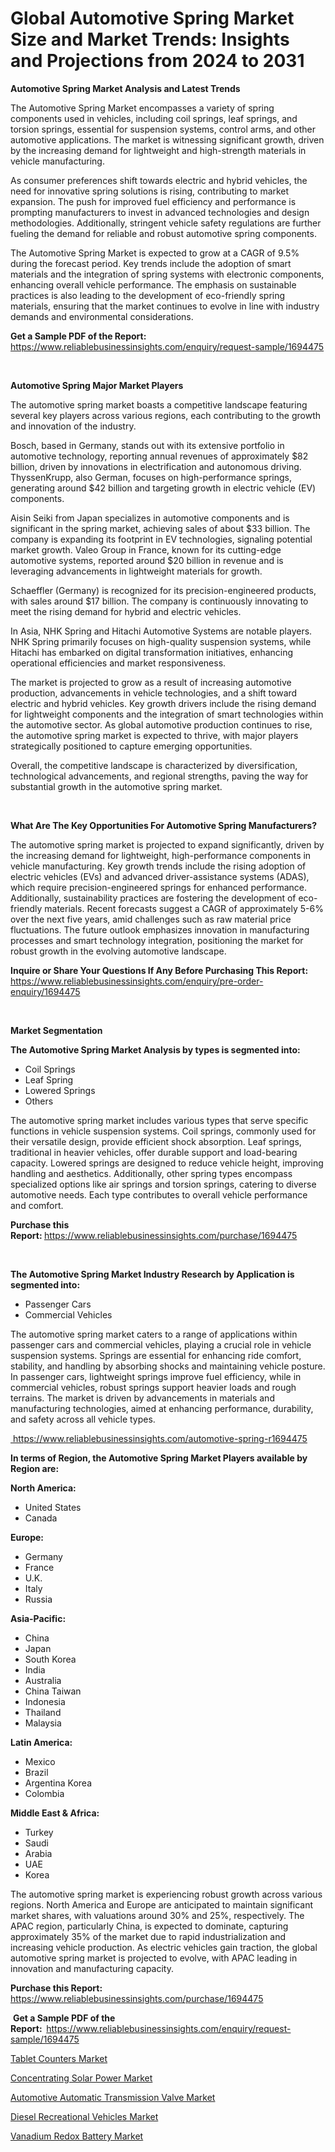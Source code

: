 <p><h1>Global Automotive Spring Market Size and Market Trends: Insights and Projections from 2024 to 2031</h1></p><p><strong>Automotive Spring Market Analysis and Latest Trends</strong></p>
<p><p>The Automotive Spring Market encompasses a variety of spring components used in vehicles, including coil springs, leaf springs, and torsion springs, essential for suspension systems, control arms, and other automotive applications. The market is witnessing significant growth, driven by the increasing demand for lightweight and high-strength materials in vehicle manufacturing. </p><p>As consumer preferences shift towards electric and hybrid vehicles, the need for innovative spring solutions is rising, contributing to market expansion. The push for improved fuel efficiency and performance is prompting manufacturers to invest in advanced technologies and design methodologies. Additionally, stringent vehicle safety regulations are further fueling the demand for reliable and robust automotive spring components.</p><p>The Automotive Spring Market is expected to grow at a CAGR of 9.5% during the forecast period. Key trends include the adoption of smart materials and the integration of spring systems with electronic components, enhancing overall vehicle performance. The emphasis on sustainable practices is also leading to the development of eco-friendly spring materials, ensuring that the market continues to evolve in line with industry demands and environmental considerations.</p></p>
<p><strong>Get a Sample PDF of the Report:&nbsp;</strong> <a href="https://www.reliablebusinessinsights.com/enquiry/request-sample/1694475?utm_campaign=835&utm_medium=2&utm_source=Github&utm_content=ia&utm_term=06102024&utm_id=automotive-spring">https://www.reliablebusinessinsights.com/enquiry/request-sample/1694475</a></p>
<p>&nbsp;</p>
<p><strong>Automotive Spring Major Market Players</strong></p>
<p><p>The automotive spring market boasts a competitive landscape featuring several key players across various regions, each contributing to the growth and innovation of the industry. </p><p>Bosch, based in Germany, stands out with its extensive portfolio in automotive technology, reporting annual revenues of approximately $82 billion, driven by innovations in electrification and autonomous driving. ThyssenKrupp, also German, focuses on high-performance springs, generating around $42 billion and targeting growth in electric vehicle (EV) components.</p><p>Aisin Seiki from Japan specializes in automotive components and is significant in the spring market, achieving sales of about $33 billion. The company is expanding its footprint in EV technologies, signaling potential market growth. Valeo Group in France, known for its cutting-edge automotive systems, reported around $20 billion in revenue and is leveraging advancements in lightweight materials for growth.</p><p>Schaeffler (Germany) is recognized for its precision-engineered products, with sales around $17 billion. The company is continuously innovating to meet the rising demand for hybrid and electric vehicles.</p><p>In Asia, NHK Spring and Hitachi Automotive Systems are notable players. NHK Spring primarily focuses on high-quality suspension systems, while Hitachi has embarked on digital transformation initiatives, enhancing operational efficiencies and market responsiveness.</p><p>The market is projected to grow as a result of increasing automotive production, advancements in vehicle technologies, and a shift toward electric and hybrid vehicles. Key growth drivers include the rising demand for lightweight components and the integration of smart technologies within the automotive sector. As global automotive production continues to rise, the automotive spring market is expected to thrive, with major players strategically positioned to capture emerging opportunities. </p><p>Overall, the competitive landscape is characterized by diversification, technological advancements, and regional strengths, paving the way for substantial growth in the automotive spring market.</p></p>
<p>&nbsp;</p>
<p><strong>What Are The Key Opportunities For Automotive Spring Manufacturers?</strong></p>
<p><p>The automotive spring market is projected to expand significantly, driven by the increasing demand for lightweight, high-performance components in vehicle manufacturing. Key growth trends include the rising adoption of electric vehicles (EVs) and advanced driver-assistance systems (ADAS), which require precision-engineered springs for enhanced performance. Additionally, sustainability practices are fostering the development of eco-friendly materials. Recent forecasts suggest a CAGR of approximately 5-6% over the next five years, amid challenges such as raw material price fluctuations. The future outlook emphasizes innovation in manufacturing processes and smart technology integration, positioning the market for robust growth in the evolving automotive landscape.</p></p>
<p><strong>Inquire or Share Your Questions If Any Before Purchasing This Report:</strong> <a href="https://www.reliablebusinessinsights.com/enquiry/pre-order-enquiry/1694475?utm_campaign=835&utm_medium=2&utm_source=Github&utm_content=ia&utm_term=06102024&utm_id=automotive-spring">https://www.reliablebusinessinsights.com/enquiry/pre-order-enquiry/1694475</a></p>
<p>&nbsp;</p>
<p><strong>Market Segmentation</strong></p>
<p><strong>The Automotive Spring Market Analysis by types is segmented into:</strong></p>
<p><ul><li>Coil Springs</li><li>Leaf Spring</li><li>Lowered Springs</li><li>Others</li></ul></p>
<p><p>The automotive spring market includes various types that serve specific functions in vehicle suspension systems. Coil springs, commonly used for their versatile design, provide efficient shock absorption. Leaf springs, traditional in heavier vehicles, offer durable support and load-bearing capacity. Lowered springs are designed to reduce vehicle height, improving handling and aesthetics. Additionally, other spring types encompass specialized options like air springs and torsion springs, catering to diverse automotive needs. Each type contributes to overall vehicle performance and comfort.</p></p>
<p><strong>Purchase this Report:&nbsp;</strong><a href="https://www.reliablebusinessinsights.com/purchase/1694475?utm_campaign=835&utm_medium=2&utm_source=Github&utm_content=ia&utm_term=06102024&utm_id=automotive-spring">https://www.reliablebusinessinsights.com/purchase/1694475</a></p>
<p>&nbsp;</p>
<p><strong>The Automotive Spring Market Industry Research by Application is segmented into:</strong></p>
<p><ul><li>Passenger Cars</li><li>Commercial Vehicles</li></ul></p>
<p><p>The automotive spring market caters to a range of applications within passenger cars and commercial vehicles, playing a crucial role in vehicle suspension systems. Springs are essential for enhancing ride comfort, stability, and handling by absorbing shocks and maintaining vehicle posture. In passenger cars, lightweight springs improve fuel efficiency, while in commercial vehicles, robust springs support heavier loads and rough terrains. The market is driven by advancements in materials and manufacturing technologies, aimed at enhancing performance, durability, and safety across all vehicle types.</p></p>
<p><a href="https://www.reliablebusinessinsights.com/automotive-spring-r1694475?utm_campaign=835&utm_medium=2&utm_source=Github&utm_content=ia&utm_term=06102024&utm_id=automotive-spring">&nbsp;https://www.reliablebusinessinsights.com/automotive-spring-r1694475</a></p>
<p><strong>In terms of Region, the Automotive Spring Market Players available by Region are:</strong></p>
<p>
    <p> <strong> North America: </strong>
        <ul>
            <li>United States</li>
            <li>Canada</li>
        </ul>
        </p> 
    <p> <strong> Europe: </strong>
        <ul>
            <li>Germany</li>
            <li>France</li>
            <li>U.K.</li>
            <li>Italy</li>
            <li>Russia</li>
        </ul>
        </p> 
    <p> <strong> Asia-Pacific: </strong>
        <ul>
            <li>China</li>
            <li>Japan</li>
            <li>South Korea</li>
            <li>India</li>
            <li>Australia</li>
            <li>China Taiwan</li>
            <li>Indonesia</li>
            <li>Thailand</li>
            <li>Malaysia</li>
        </ul>
        </p> 
    <p> <strong> Latin America: </strong>
        <ul>
            <li>Mexico</li>
            <li>Brazil</li>
            <li>Argentina Korea</li>
            <li>Colombia</li>
        </ul>
        </p> 
    <p> <strong> Middle East & Africa: </strong>
        <ul>
            <li>Turkey</li>
            <li>Saudi</li>
            <li>Arabia</li>
            <li>UAE</li>
            <li>Korea</li>
        </ul>
    </p>
    </p>
<p><p>The automotive spring market is experiencing robust growth across various regions. North America and Europe are anticipated to maintain significant market shares, with valuations around 30% and 25%, respectively. The APAC region, particularly China, is expected to dominate, capturing approximately 35% of the market due to rapid industrialization and increasing vehicle production. As electric vehicles gain traction, the global automotive spring market is projected to evolve, with APAC leading in innovation and manufacturing capacity.</p></p>
<p><strong>Purchase this Report: </strong><a href="https://www.reliablebusinessinsights.com/purchase/1694475?utm_campaign=835&utm_medium=2&utm_source=Github&utm_content=ia&utm_term=06102024&utm_id=automotive-spring">https://www.reliablebusinessinsights.com/purchase/1694475</a></p>
<p>&nbsp;<strong>Get a Sample PDF of the Report:&nbsp;&nbsp;</strong><a href="https://www.reliablebusinessinsights.com/enquiry/request-sample/1694475?utm_campaign=835&utm_medium=2&utm_source=Github&utm_content=ia&utm_term=06102024&utm_id=automotive-spring">https://www.reliablebusinessinsights.com/enquiry/request-sample/1694475</a></p>
<p><strong></strong></p>
<p><p><a href="https://www.linkedin.com/pulse/insights-tablet-counters-industry-market-financial-status-x7foc?utm_campaign=835&utm_medium=2&utm_source=Github&utm_content=ia&utm_term=06102024&utm_id=automotive-spring">Tablet Counters Market</a></p><p><a href="https://issuu.com/reportprime-2/docs/concentrating-solar-power-market-si_a5f6159e49988a?utm_campaign=835&utm_medium=2&utm_source=Github&utm_content=ia&utm_term=06102024&utm_id=automotive-spring">Concentrating Solar Power Market</a></p><p><a href="https://github.com/ryanbell8967/Market-Research-Report-List-1/blob/main/automotive-automatic-transmission-valve-market.md?utm_campaign=835&utm_medium=2&utm_source=Github&utm_content=ia&utm_term=06102024&utm_id=automotive-spring">Automotive Automatic Transmission Valve Market</a></p><p><a href="https://www.linkedin.com/pulse/global-diesel-recreational-vehicles-market-sector2024-yn6we?utm_campaign=835&utm_medium=2&utm_source=Github&utm_content=ia&utm_term=06102024&utm_id=automotive-spring">Diesel Recreational Vehicles Market</a></p><p><a href="https://issuu.com/reportprime-2/docs/vanadium-redox-battery-market-size-_46072da2dd60ed?utm_campaign=835&utm_medium=2&utm_source=Github&utm_content=ia&utm_term=06102024&utm_id=automotive-spring">Vanadium Redox Battery Market</a></p></p>